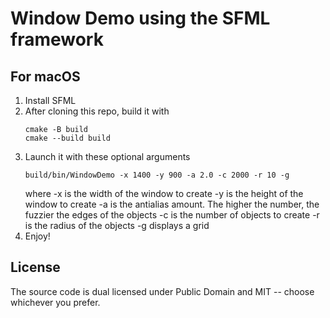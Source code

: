 # Window Demo using the SFML framework

## For macOS

1. Install SFML
2. After cloning this repo, build it with
   ```
   cmake -B build
   cmake --build build
   ```
3. Launch it with these optional arguments
    ```
    build/bin/WindowDemo -x 1400 -y 900 -a 2.0 -c 2000 -r 10 -g 
    ```
    where -x is the width of the window to create
    -y is the height of the window to create
    -a is the antialias amount.  The higher the number, the fuzzier the edges of the objects
    -c is the number of objects to create
    -r is the radius of the objects
    -g displays a grid
9. Enjoy!

## License

The source code is dual licensed under Public Domain and MIT -- choose whichever you prefer.
